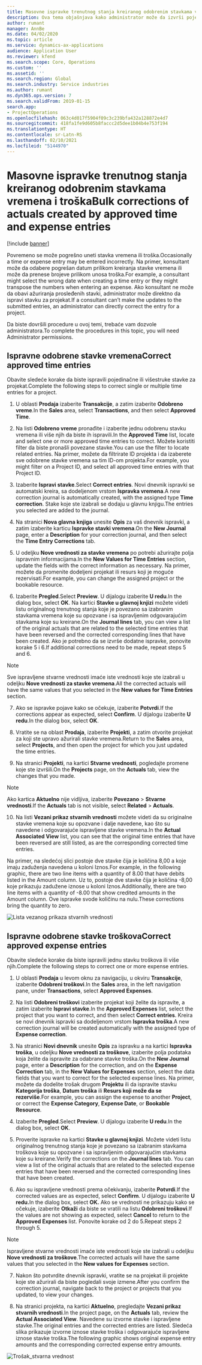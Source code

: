 ```yaml
---
title: Masovne ispravke trenutnog stanja kreiranog odobrenim stavkama vremena i troška
description: Ova tema objašnjava kako administrator može da izvrši pojedinačne ili masovne ispravke prethodno odobrenih stavki vremena ili troška ukoliko naplata nije potpuna.
author: rumant
manager: AnnBe
ms.date: 04/02/2020
ms.topic: article
ms.service: dynamics-ax-applications
audience: Application User
ms.reviewer: kfend
ms.search.scope: Core, Operations
ms.custom: ''
ms.assetid: ''
ms.search.region: Global
ms.search.industry: Service industries
ms.author: rumant
ms.dyn365.ops.version: 7
ms.search.validFrom: 2019-01-15
search.app:
- ProjectOperations
ms.openlocfilehash: 063c4d017f5904f09c3c239bfa432a128872e4d7
ms.sourcegitcommit: 418fa1fe9d605b8faccc2d5dee1b04b4e753f194
ms.translationtype: HT
ms.contentlocale: sr-Latn-RS
ms.lasthandoff: 02/10/2021
ms.locfileid: "5144970"
---
```

# <a name="bulk-corrections-of-actuals-created-by-approved-time-and-expense-entries"></a><span data-ttu-id="987b4-103">Masovne ispravke trenutnog stanja kreiranog odobrenim stavkama vremena i troška</span><span class="sxs-lookup"><span data-stu-id="987b4-103">Bulk corrections of actuals created by approved time and expense entries</span></span>

[!include [banner](../includes/psa-now-project-operations.md)]

<span data-ttu-id="987b4-104">Povremeno se može pogrešno uneti stavka vremena ili troška.</span><span class="sxs-lookup"><span data-stu-id="987b4-104">Occasionally a time or expense entry may be entered incorrectly.</span></span> <span data-ttu-id="987b4-105">Na primer, konsultant može da odabere pogrešan datum prilikom kreiranja stavke vremena ili može da prenese brojeve prilikom unosa troška.</span><span class="sxs-lookup"><span data-stu-id="987b4-105">For example, a consultant might select the wrong date when creating a time entry or they might transpose the numbers when entering an expense.</span></span> <span data-ttu-id="987b4-106">Ako konsultant ne može da obavi ažuriranja prosleđenih stavki, administrator može direktno da ispravi stavku za projekat.</span><span class="sxs-lookup"><span data-stu-id="987b4-106">If a consultant can’t make the updates to the submitted entries, an administrator can directly correct the entry for a project.</span></span>

<span data-ttu-id="987b4-107">Da biste dovršili procedure u ovoj temi, trebaće vam dozvole administratora.</span><span class="sxs-lookup"><span data-stu-id="987b4-107">To complete the procedures in this topic, you will need Administrator permissions.</span></span>

## <a name="correct-approved-time-entries"></a><span data-ttu-id="987b4-108">Ispravne odobrene stavke vremena</span><span class="sxs-lookup"><span data-stu-id="987b4-108">Correct approved time entries</span></span>     

<span data-ttu-id="987b4-109">Obavite sledeće korake da biste ispravili pojedinačne ili višestruke stavke za projekat.</span><span class="sxs-lookup"><span data-stu-id="987b4-109">Complete the following steps to correct single or multiple time entries for a project.</span></span>

1. <span data-ttu-id="987b4-110">U oblasti **Prodaja** izaberite **Transakcije**, a zatim izaberite **Odobreno vreme**.</span><span class="sxs-lookup"><span data-stu-id="987b4-110">In the **Sales** area, select **Transactions**, and then select **Approved Time**.</span></span> 

2. <span data-ttu-id="987b4-111">Na listi **Odobreno vreme** pronađite i izaberite jednu odobrenu stavku vremena ili više njih da biste ih ispravili.</span><span class="sxs-lookup"><span data-stu-id="987b4-111">In the **Approved Time** list, locate and select one or more approved time entries to correct.</span></span> <span data-ttu-id="987b4-112">Možete koristiti filter da biste pronašli povezane stavke.</span><span class="sxs-lookup"><span data-stu-id="987b4-112">You can use the filter to locate related entries.</span></span> <span data-ttu-id="987b4-113">Na primer, možete da filtrirate ID projekta i da izaberete sve odobrene stavke vremena sa tim ID-om projekta.</span><span class="sxs-lookup"><span data-stu-id="987b4-113">For example, you might filter on a Project ID, and select all approved time entries with that Project ID.</span></span>

3. <span data-ttu-id="987b4-114">Izaberite **Ispravi stavke**.</span><span class="sxs-lookup"><span data-stu-id="987b4-114">Select **Correct entries**.</span></span> <span data-ttu-id="987b4-115">Novi dnevnik ispravki se automatski kreira, sa dodeljenom vrstom **Ispravka vremena**.</span><span class="sxs-lookup"><span data-stu-id="987b4-115">A new correction journal is automatically created, with the assigned type **Time correction**.</span></span> <span data-ttu-id="987b4-116">Stake koje ste izabrali se dodaju u glavnu knjigu.</span><span class="sxs-lookup"><span data-stu-id="987b4-116">The entries you selected are added to the journal.</span></span> 

4. <span data-ttu-id="987b4-117">Na stranici **Nova glavna knjiga** unesite **Opis** za vaš dnevnik ispravki, a zatim izaberite karticu **Ispravke stavki vremena**.</span><span class="sxs-lookup"><span data-stu-id="987b4-117">On the **New Journal** page, enter a **Description** for your correction journal, and then select the **Time Entry Corrections** tab.</span></span>  
5. <span data-ttu-id="987b4-118">U odeljku **Nove vrednosti za stavke vremena** po potrebi ažurirajte polja ispravnim informacijama.</span><span class="sxs-lookup"><span data-stu-id="987b4-118">In the **New Values for Time Entries** section, update the fields with the correct information as necessary.</span></span> <span data-ttu-id="987b4-119">Na primer, možete da promenite dodeljeni projekat ili resurs koji je moguće rezervisati.</span><span class="sxs-lookup"><span data-stu-id="987b4-119">For example, you can change the assigned project or the bookable resource.</span></span>

6. <span data-ttu-id="987b4-120">Izaberite **Pregled**.</span><span class="sxs-lookup"><span data-stu-id="987b4-120">Select **Preview**.</span></span> <span data-ttu-id="987b4-121">U dijalogu izaberite **U redu**.</span><span class="sxs-lookup"><span data-stu-id="987b4-121">In the dialog box, select **OK**.</span></span> <span data-ttu-id="987b4-122">Na kartici **Stavke u glavnoj knjizi** možete videti listu originalnog trenutnog stanja koje je povezano sa izabranim stavkama vremena koje su opozvane i sa ispravljenim odgovarajućim stavkama koje su kreirane.</span><span class="sxs-lookup"><span data-stu-id="987b4-122">On the **Journal lines** tab, you can view a list of the original actuals that are related to the selected time entries that have been reversed and the corrected corresponding lines that have been created.</span></span> <span data-ttu-id="987b4-123">Ako je potrebno da se izvrše dodatne ispravke, ponovite korake 5 i 6.</span><span class="sxs-lookup"><span data-stu-id="987b4-123">If additional corrections need to be made, repeat steps 5 and 6.</span></span> 

> [!NOTE]
> <span data-ttu-id="987b4-124">Sve ispravljene stvarne vrednosti imaće iste vrednosti koje ste izabrali u odeljku **Nove vrednosti za stavke vremena**.</span><span class="sxs-lookup"><span data-stu-id="987b4-124">All the corrected actuals will have the same values that you selected in the **New values for Time Entries** section.</span></span>

7. <span data-ttu-id="987b4-125">Ako se ispravke pojave kako se očekuje, izaberite **Potvrdi**.</span><span class="sxs-lookup"><span data-stu-id="987b4-125">If the corrections appear as expected, select **Confirm**.</span></span> <span data-ttu-id="987b4-126">U dijalogu izaberite **U redu**.</span><span class="sxs-lookup"><span data-stu-id="987b4-126">In the dialog box, select **OK**.</span></span>

8. <span data-ttu-id="987b4-127">Vratite se na oblast **Prodaja**, izaberite **Projekti**, a zatim otvorite projekat za koji ste upravo ažurirali stavke vremena.</span><span class="sxs-lookup"><span data-stu-id="987b4-127">Return to the **Sales** area, select **Projects**, and then open the project for which you just updated the time entries.</span></span> 

9. <span data-ttu-id="987b4-128">Na stranici **Projekti**, na kartici **Stvarne vrednosti**, pogledajte promene koje ste izvršili.</span><span class="sxs-lookup"><span data-stu-id="987b4-128">On the **Projects** page, on the **Actuals** tab, view the changes that you made.</span></span> 

> [!NOTE]
> <span data-ttu-id="987b4-129">Ako kartica **Aktuelno** nije vidljiva, izaberite **Povezano** > **Stvarne vrednosti**.</span><span class="sxs-lookup"><span data-stu-id="987b4-129">If the **Actuals** tab is not visible, select **Related** > **Actuals**.</span></span>  

10. <span data-ttu-id="987b4-130">Na listi **Vezani prikaz stvarnih vrednosti** možete videti da su originalne stavke vremena koje su opozvane i dalje navedene, kao što su navedene i odgovarajuće ispravljene stavke vremena.</span><span class="sxs-lookup"><span data-stu-id="987b4-130">In the **Actual Associated View** list, you can see that the original time entries that have been reversed are still listed, as are the corresponding corrected time entries.</span></span> 

<span data-ttu-id="987b4-131">Na primer, na sledećoj slici postoje dve stavke čija je količina 8,00 a koje imaju zaduženja navedena u koloni Iznos.</span><span class="sxs-lookup"><span data-stu-id="987b4-131">For example, in the following graphic, there are two line items with a quantity of 8.00 that have debits listed in the Amount column.</span></span> <span data-ttu-id="987b4-132">Uz to, postoje dve stavke čija je količina -8,00 koje prikazuju zadužene iznose u koloni Iznos.</span><span class="sxs-lookup"><span data-stu-id="987b4-132">Additionally, there are two line items with a quantity of -8.00 that show credited amounts in the Amount column.</span></span> <span data-ttu-id="987b4-133">Ove ispravke svode količinu na nulu.</span><span class="sxs-lookup"><span data-stu-id="987b4-133">These corrections bring the quantity to zero.</span></span>

![Lista vezanog prikaza stvarnih vrednosti](https://github.com/MicrosoftDocs/dynamics-365-customer-engagement-pr/blob/bulk-corrections-actuals-created-by-approved-time-expense-entries.md/time-actuals.png)
 
## <a name="correct-approved-expense-entries"></a><span data-ttu-id="987b4-135">Ispravne odobrene stavke troškova</span><span class="sxs-lookup"><span data-stu-id="987b4-135">Correct approved expense entries</span></span>

<span data-ttu-id="987b4-136">Obavite sledeće korake da biste ispravili jednu stavku troškova ili više njih.</span><span class="sxs-lookup"><span data-stu-id="987b4-136">Complete the following steps to correct one or more expense entries.</span></span> 

1. <span data-ttu-id="987b4-137">U oblasti **Prodaja** u levom oknu za navigaciju, u okviru **Transakcije**, izaberite **Odobreni troškovi**.</span><span class="sxs-lookup"><span data-stu-id="987b4-137">In the **Sales** area, in the left navigation pane, under **Transactions**, select **Approved Expenses**.</span></span>

2. <span data-ttu-id="987b4-138">Na listi **Odobreni troškovi** izaberite projekat koji želite da ispravite, a zatim izaberite **Ispravi stavke**.</span><span class="sxs-lookup"><span data-stu-id="987b4-138">In the **Approved Expenses** list, select the project that you want to correct, and then select **Correct entries**.</span></span> <span data-ttu-id="987b4-139">Kreira se novi dnevnik ispravki sa dodeljenom vrstom **Ispravka troška**.</span><span class="sxs-lookup"><span data-stu-id="987b4-139">A new correction journal will be created automatically with the assigned type of **Expense correction**.</span></span> 

3. <span data-ttu-id="987b4-140">Na stranici **Novi dnevnik** unesite **Opis** za ispravku a na kartici **Ispravka troška**, u odeljku **Nove vrednosti za troškove**, izaberite polja podataka koja želite da ispravite za odabrane stavke troška.</span><span class="sxs-lookup"><span data-stu-id="987b4-140">On the **New Journal** page, enter a **Description** for the correction, and on the **Expense Correction** tab, in the **New Values for Expenses** section, select the data fields that you want to correct for the selected expense lines.</span></span> <span data-ttu-id="987b4-141">Na primer, možete da dodelite trošak drugom **Projektu** ili da ispravite stavku **Kategorija troška**, **Datum troška** ili **Resurs koji može da se rezerviše**.</span><span class="sxs-lookup"><span data-stu-id="987b4-141">For example, you can assign the expense to another **Project**, or correct the **Expense Category**, **Expense Date**, or **Bookable Resource**.</span></span>

4. <span data-ttu-id="987b4-142">Izaberite **Pregled**.</span><span class="sxs-lookup"><span data-stu-id="987b4-142">Select **Preview**.</span></span> <span data-ttu-id="987b4-143">U dijalogu izaberite **U redu**.</span><span class="sxs-lookup"><span data-stu-id="987b4-143">In the dialog box, select **OK**.</span></span> 

5. <span data-ttu-id="987b4-144">Proverite ispravke na kartici **Stavke u glavnoj knjizi**. Možete videti listu originalnog trenutnog stanja koje je povezano sa izabranim stavkama troškova koje su opozvane i sa ispravljenim odgovarajućim stavkama koje su kreirane.</span><span class="sxs-lookup"><span data-stu-id="987b4-144">Verify the corrections on the **Journal lines** tab. You can view a list of the original actuals that are related to the selected expense entries that have been reversed and the corrected corresponding lines that have been created.</span></span>

6. <span data-ttu-id="987b4-145">Ako su ispravljene vrednosti prema očekivanju, izaberite **Potvrdi**.</span><span class="sxs-lookup"><span data-stu-id="987b4-145">If the corrected values are as expected, select **Confirm**.</span></span> <span data-ttu-id="987b4-146">U dijalogu izaberite **U redu.**</span><span class="sxs-lookup"><span data-stu-id="987b4-146">In the dialog box, select **OK.**</span></span> <span data-ttu-id="987b4-147">Ako se vrednosti ne prikazuju kako se očekuje, izaberite **Otkaži** da biste se vratili na listu **Odobreni troškovi**.</span><span class="sxs-lookup"><span data-stu-id="987b4-147">If the values are not showing as expected, select **Cancel** to return to the **Approved Expenses** list.</span></span> <span data-ttu-id="987b4-148">Ponovite korake od 2 do 5.</span><span class="sxs-lookup"><span data-stu-id="987b4-148">Repeat steps 2 through 5.</span></span> 

> [!NOTE]
> <span data-ttu-id="987b4-149">Ispravljene stvarne vrednosti imaće iste vrednosti koje ste izabrali u odeljku **Nove vrednosti za troškove**.</span><span class="sxs-lookup"><span data-stu-id="987b4-149">The corrected actuals will have the same values that you selected in the **New values for Expenses** section.</span></span>

7. <span data-ttu-id="987b4-150">Nakon što potvrdite dnevnik ispravki, vratite se na projekat ili projekte koje ste ažurirali da biste pogledali svoje izmene.</span><span class="sxs-lookup"><span data-stu-id="987b4-150">After you confirm the correction journal, navigate back to the project or projects that you updated, to view your changes.</span></span>  

8. <span data-ttu-id="987b4-151">Na stranici projekta, na kartici **Aktuelno**, pregledajte **Vezani prikaz stvarnih vrednosti**.</span><span class="sxs-lookup"><span data-stu-id="987b4-151">In the project page, on the **Actuals** tab, review the **Actual Associated View**.</span></span> <span data-ttu-id="987b4-152">Navedene su izvorne stavke i ispravljene stavke.</span><span class="sxs-lookup"><span data-stu-id="987b4-152">The original entries and the corrected entries are listed.</span></span> <span data-ttu-id="987b4-153">Sledeća slika prikazuje izvorne iznose stavke troška i odgovarajuće ispravljene iznose stavke troška.</span><span class="sxs-lookup"><span data-stu-id="987b4-153">The following graphic shows original expense entry amounts and the corresponding corrected expense entry amounts.</span></span> 

![Trošak_stvarna vrednost](https://user-images.githubusercontent.com/60806505/77122219-4cd52900-69fa-11ea-8349-ccd2ffebf640.png)
